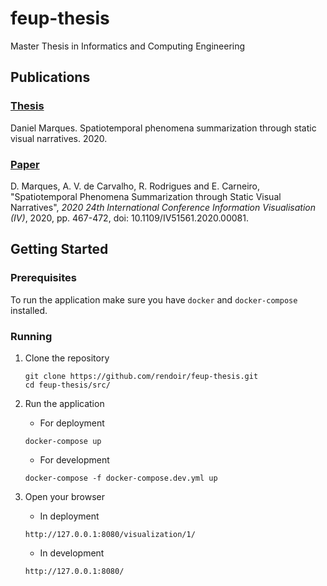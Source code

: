 # feup-thesis
Master Thesis in Informatics and Computing Engineering

## Publications
### [Thesis](https://hdl.handle.net/10216/128548)  
Daniel Marques. Spatiotemporal phenomena summarization through static visual narratives. 2020.

### [Paper](https://ieeexplore.ieee.org/document/9373112)
D. Marques, A. V. de Carvalho, R. Rodrigues and E. Carneiro, "Spatiotemporal Phenomena Summarization through Static Visual Narratives", *2020 24th International Conference Information Visualisation (IV)*, 2020, pp. 467-472, doi: 10.1109/IV51561.2020.00081.

## Getting Started

### Prerequisites
To run the application make sure you have `docker` and `docker-compose` installed.


### Running

1. Clone the repository
    ```shell
    git clone https://github.com/rendoir/feup-thesis.git
    cd feup-thesis/src/
    ```

2. Run the application
    - For deployment
    ```shell
    docker-compose up
    ```

    - For development
    ```shell
    docker-compose -f docker-compose.dev.yml up
    ```

3. Open your browser
    - In deployment
    ```
    http://127.0.0.1:8080/visualization/1/
    ```

    - In development
    ```
    http://127.0.0.1:8080/
    ```
